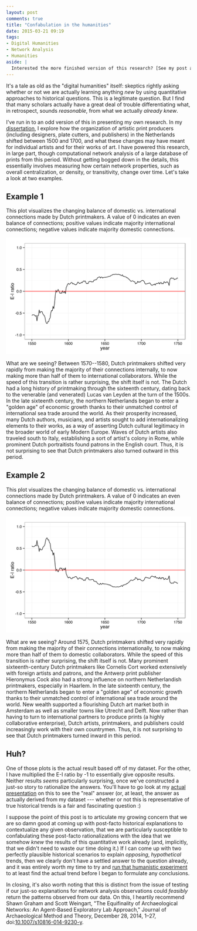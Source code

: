 ```yaml
---
layout: post
comments: true
title: "Confabulation in the humanities"
date: 2015-03-21 09:19
tags: 
- Digital Humanities
- Network Analysis
- Humanities
aside: |
  Interested the more finished version of this research? [See my post about the published article a little over two years later.](/2017/11/29/continuity-and-disruption-in-european-networks-of-print-production.html)
---
```


It's a tale as old as the "digital humanities" itself: skeptics rightly asking whether or not we are actually learning anything *new* by using quantitative approaches to historical questions.
This is a legitimate question.
But I find that many scholars actually have a great deal of trouble differentiating what, in retrospect, sounds *reasonable*, from what we actually *already knew*.

I've run in to an odd version of this in presenting my own research.
In my [dissertation](/dissertation), I explore how the organization of artistic print producers (including designers, plate cutters, and publishers) in the Netherlands shifted between 1500 and 1700, and what these changes may have meant for individual artists and for their works of art.
I have powered this research, in large part, though computational network analysis of a large database of prints from this period.
Without getting bogged down in the details, this essentially involves measuring how certain network properties, such as overall centralization, or density, or transitivity, change over time.
Let's take a look at two examples.

## Example 1

This plot visualizes the changing balance of domestic vs. international connections made by Dutch printmakers.
A value of 0 indicates an even balance of connections; positive values indicate majority international connections; negative values indicate majority domestic connections.

![Dutch E-I ratio plot 1](/assets/images-display/confabulation1.svg)

What are we seeing?
Between 1570--1580, Dutch printmakers shifted very rapidly from making the majority of their connections internally, to now making more than half of them to international collaborators. 
While the speed of this transition is rather surprising, the shift itself is not.
The Dutch had a long history of printmaking through the sixteenth century, dating back to the venerable (and venerated) Lucas van Leyden at the turn of the 1500s.
In the late sixteenth century, the northern Netherlands began to enter a "golden age" of economic growth thanks to their unmatched control of international sea trade around the world.
As their prosperity increased, many Dutch authors, musicians, and artists sought to add internationalizing elements to their works, as a way of asserting Dutch cultural legitimacy in the broader world of early Modern Europe.
Waves of Dutch artists also traveled south to Italy, establishing a sort of artist's colony in Rome, while prominent Dutch portraitists found patrons in the English court.
Thus, it is not surprising to see that Dutch printmakers also turned outward in this period.

## Example 2
This plot visualizes the changing balance of domestic vs. international connections made by Dutch printmakers.
A value of 0 indicates an even balance of connections; positive values indicate majority international connections; negative values indicate majority domestic connections.

![Dutch E-I ratio plot 2](/assets/images-display/confabulation2.svg)

What are we seeing?
Around 1575, Dutch printmakers shifted very rapidly from making the majority of their connections internationally, to now making more than half of them to domestic collaborators. 
While the speed of this transition is rather surprising, the shift itself is not.
Many prominent sixteenth-century Dutch printmakers like Cornelis Cort worked extensively with foreign artists and patrons, and the Antwerp print publisher Hieronymus Cock also had a strong influence on northern Netherlandish printmakers, especially in Haarlem.
In the late sixteenth century, the northern Netherlands began to enter a "golden age" of economic growth thanks to their unmatched control of international sea trade around the world.
New wealth supported a flourishing Dutch art market both in Amsterdam as well as smaller towns like Utrecht and Delft.
Now rather than having to turn to international partners to produce prints (a highly collaborative enterprise), Dutch artists, printmakers, and publishers could increasingly work with their own countrymen.
Thus, it is not surprising to see that Dutch printmakers turned inward in this period.

## Huh?

One of those plots is the actual result based off of my dataset.
For the other, I have multiplied the E-I ratio by -1 to essentially give opposite results.
Neither results *seems* particularly surprising, once we've constructed a just-so story to rationalize the answers.
You'll have to go look at my [actual presentation][scsc] on this to see the "real" answer (or, at least, the answer as actually derived from my dataset --- whether or not this is representative of true historical trends is a fair and fascinating question :)

I suppose the point of this post is to articulate my growing concern that we are so damn good at coming up with post-facto historical explanations to contextualize any given observation, that we are particularly susceptible to confabulating these post-facto rationalizations with the idea that we somehow *knew* the results of this quantitative work already (and, implicitly, that we didn't need to waste our time doing it.)
If I can come up with two perfectly plausible historical scenarios to explain *opposing*, *hypothetical* trends, then we clearly don't have a settled answer to the question already, and it was entirely worth my time to try and [run that humanistic experiment][scsc] to at least find the actual trend before I began to formulate any conclusions.

In closing, it's also worth noting that this is distinct from the issue of testing if our just-so explanations for network analysis observations could *feasibly* return the patterns observed from our data.
On this, I heartily recommend Shawn Graham and Scott Weingart, "The Equifinality of Archaeological Networks: An Agent-Based Exploratory Lab Approach," Journal of Archaeological Method and Theory, December 28, 2014, 1–27, doi:[10.1007/s10816-014-9230-y](http://dx.doi.org/10.1007/s10816-014-9230-y).

[scsc]: /2014/10/17/foreign-and-domestic-interaction-in-the-early-modern-printmaking-network.html
